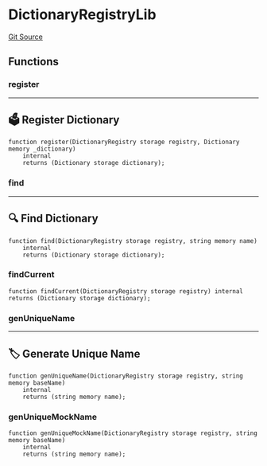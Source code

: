 # DictionaryRegistryLib
[Git Source](https://github.com/metacontract/mc/blob/8438d83ed04f942f1b69f22b0cb556723d88a8f9/resources/devkit/api-reference/registry/DictionaryRegistry.sol)


## Functions
### register

---------------------------
🗳️ Register Dictionary
-----------------------------


```solidity
function register(DictionaryRegistry storage registry, Dictionary memory _dictionary)
    internal
    returns (Dictionary storage dictionary);
```

### find

------------------------
🔍 Find Dictionary
--------------------------


```solidity
function find(DictionaryRegistry storage registry, string memory name)
    internal
    returns (Dictionary storage dictionary);
```

### findCurrent


```solidity
function findCurrent(DictionaryRegistry storage registry) internal returns (Dictionary storage dictionary);
```

### genUniqueName

-----------------------------
🏷 Generate Unique Name
-------------------------------


```solidity
function genUniqueName(DictionaryRegistry storage registry, string memory baseName)
    internal
    returns (string memory name);
```

### genUniqueMockName


```solidity
function genUniqueMockName(DictionaryRegistry storage registry, string memory baseName)
    internal
    returns (string memory name);
```

